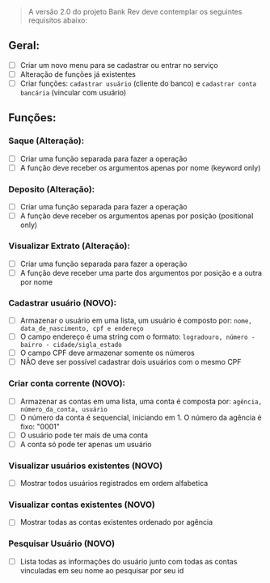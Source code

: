 > A versão 2.0 do projeto Bank Rev deve contemplar os seguintes requisitos abaixo:

## Geral:

- [ ] Criar um novo menu para se cadastrar ou entrar no serviço
- [ ] Alteração de funções já existentes
- [ ] Criar funções: `cadastrar usuário` (cliente do banco) e `cadastrar conta bancária` (vincular com usuário)

## Funções:

### Saque (Alteração):

- [ ] Criar uma função separada para fazer a operação
- [ ] A função deve receber os argumentos apenas por nome (keyword only)

### Deposito (Alteração):

- [ ] Criar uma função separada para fazer a operação
- [ ] A função deve receber os argumentos apenas por posição (positional only)

### Visualizar Extrato (Alteração):

- [ ] Criar uma função separada para fazer a operação
- [ ] A função deve receber uma parte dos argumentos por posição e a outra por nome

### Cadastrar usuário (NOVO):

- [ ] Armazenar o usuário em uma lista, um usuário é composto por: `nome, data_de_nascimento, cpf e endereço`
- [ ] O campo endereço é uma string com o formato: `logradouro, número - bairro - cidade/sigla_estado`
- [ ] O campo CPF deve armazenar somente os números
- [ ] NÃO deve ser possível cadastrar dois usuários com o mesmo CPF

### Criar conta corrente (NOVO):

- [ ] Armazenar as contas em uma lista, uma conta é composta por: `agência, número_da_conta, usuário`
- [ ] O número da conta é sequencial, iniciando em 1. O número da agência é fixo: "0001"
- [ ] O usuário pode ter mais de uma conta
- [ ] A conta só pode ter apenas um usuário

### Visualizar usuários existentes (NOVO)

- [ ] Mostrar todos usuários registrados em ordem alfabetica

### Visualizar contas existentes (NOVO)

- [ ] Mostrar todas as contas existentes ordenado por agência

### Pesquisar Usuário (NOVO)

- [ ] Lista todas as informações do usuário junto com todas as contas vinculadas em seu nome ao pesquisar por seu id
